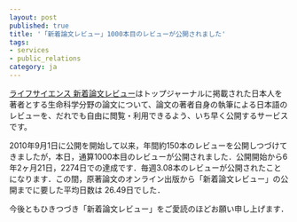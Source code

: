 ```yaml
---
layout: post
published: true
title: '「新着論文レビュー」1000本目のレビューが公開されました'
tags:
- services
- public_relations
category: ja
---
```

[ライフサイエンス 新着論文レビュー](http://first.lifesciencedb.jp/)はトップジャーナルに掲載された日本人を著者とする生命科学分野の論文について、論文の著者自身の執筆による日本語のレビューを、だれでも自由に閲覧・利用できるよう、いち早く公開するサービスです。
 
2010年9月1日に公開を開始して以来，年間約150本のレビューを公開しつづけてきましたが，本日，通算1000本目のレビューが公開されました．公開開始から6年2ヶ月21日，2274日での達成です．毎週3.08本のレビューが公開されたことになります．この間，原著論文のオンライン出版から「新着論文レビュー」の公開までに要した平均日数は 26.49日でした．
 
今後ともひきつづき「新着論文レビュー」をご愛読のほどお願い申し上げます．